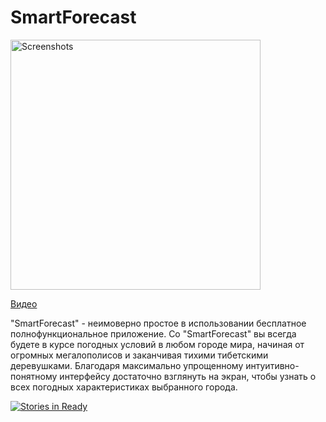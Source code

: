 # SmartForecast

<image src="/Auxiliary_files/Google Play - publication/banner_final.png" height=400 alt="Screenshots"/>

[Видео](http://www.youtube.com/watch?v=WA4Y93X6yL8)

"SmartForecast" - неимоверно простое в использовании бесплатное полнофункциональное приложение. Со "SmartForecast" вы всегда будете в курсе погодных условий в любом городе мира, начиная от огромных мегалополисов и заканчивая тихими тибетскими деревушками. Благодаря максимально упрощенному интуитивно-понятному интерфейсу достаточно взглянуть на экран, чтобы узнать о всех погодных характеристиках выбранного города.


[![Stories in Ready](https://badge.waffle.io/khasang/SmartForecast.png?label=ready&title=Ready)](http://waffle.io/khasang/SmartForecast)
